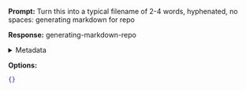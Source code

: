 **Prompt:**
Turn this into a typical filename of  2-4 words, hyphenated, no spaces: generating markdown for repo

**Response:**
generating-markdown-repo

<details><summary>Metadata</summary>

- Duration: 821 ms
- Datetime: 2024-01-12T13:43:54.258128
- Model: gpt-3.5-turbo-0613

</details>

**Options:**
```json
{}
```

